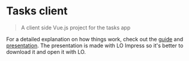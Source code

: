 # Tasks client

> A client side Vue.js project for the tasks app

For a detailed explanation on how things work, check out the [guide](https://docs.google.com/document/d/1FxIQ2zxrKxXnF83kukv42pfEOA_uJTV4YTmLrRfE9jk/edit?usp=sharing)
and [presentation](https://drive.google.com/file/d/1HXfqwkfTXFVRCvXLnYOdaC6u1WXROYha/view?usp=sharing).
The presentation is made with LO Impress so it's better to download it and open it with LO.